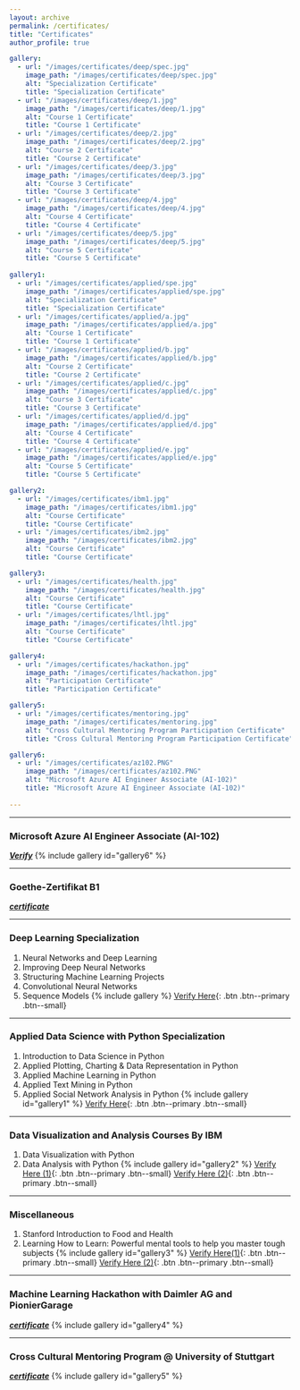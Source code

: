 ```yaml
---
layout: archive
permalink: /certificates/
title: "Certificates"
author_profile: true

gallery:
  - url: "/images/certificates/deep/spec.jpg"
    image_path: "/images/certificates/deep/spec.jpg"
    alt: "Specialization Certificate"
    title: "Specialization Certificate"
  - url: "/images/certificates/deep/1.jpg"
    image_path: "/images/certificates/deep/1.jpg"
    alt: "Course 1 Certificate"
    title: "Course 1 Certificate"
  - url: "/images/certificates/deep/2.jpg"
    image_path: "/images/certificates/deep/2.jpg"
    alt: "Course 2 Certificate"
    title: "Course 2 Certificate"
  - url: "/images/certificates/deep/3.jpg"
    image_path: "/images/certificates/deep/3.jpg"
    alt: "Course 3 Certificate"
    title: "Course 3 Certificate"
  - url: "/images/certificates/deep/4.jpg"
    image_path: "/images/certificates/deep/4.jpg"
    alt: "Course 4 Certificate"
    title: "Course 4 Certificate"
  - url: "/images/certificates/deep/5.jpg"
    image_path: "/images/certificates/deep/5.jpg"
    alt: "Course 5 Certificate"
    title: "Course 5 Certificate"
  
gallery1:
  - url: "/images/certificates/applied/spe.jpg"
    image_path: "/images/certificates/applied/spe.jpg"
    alt: "Specialization Certificate"
    title: "Specialization Certificate"
  - url: "/images/certificates/applied/a.jpg"
    image_path: "/images/certificates/applied/a.jpg"
    alt: "Course 1 Certificate"
    title: "Course 1 Certificate"
  - url: "/images/certificates/applied/b.jpg"
    image_path: "/images/certificates/applied/b.jpg"
    alt: "Course 2 Certificate"
    title: "Course 2 Certificate"
  - url: "/images/certificates/applied/c.jpg"
    image_path: "/images/certificates/applied/c.jpg"
    alt: "Course 3 Certificate"
    title: "Course 3 Certificate"
  - url: "/images/certificates/applied/d.jpg"
    image_path: "/images/certificates/applied/d.jpg"
    alt: "Course 4 Certificate"
    title: "Course 4 Certificate"
  - url: "/images/certificates/applied/e.jpg"
    image_path: "/images/certificates/applied/e.jpg"
    alt: "Course 5 Certificate"
    title: "Course 5 Certificate"

gallery2:
  - url: "/images/certificates/ibm1.jpg"
    image_path: "/images/certificates/ibm1.jpg"
    alt: "Course Certificate"
    title: "Course Certificate"
  - url: "/images/certificates/ibm2.jpg"
    image_path: "/images/certificates/ibm2.jpg"
    alt: "Course Certificate"
    title: "Course Certificate"

gallery3:
  - url: "/images/certificates/health.jpg"
    image_path: "/images/certificates/health.jpg"
    alt: "Course Certificate"
    title: "Course Certificate"
  - url: "/images/certificates/lhtl.jpg"
    image_path: "/images/certificates/lhtl.jpg"
    alt: "Course Certificate"
    title: "Course Certificate"

gallery4:
  - url: "/images/certificates/hackathon.jpg"
    image_path: "/images/certificates/hackathon.jpg"
    alt: "Participation Certificate"
    title: "Participation Certificate"

gallery5:
  - url: "/images/certificates/mentoring.jpg"
    image_path: "/images/certificates/mentoring.jpg"
    alt: "Cross Cultural Mentoring Program Participation Certificate"
    title: "Cross Cultural Mentoring Program Participation Certificate"

gallery6:
  - url: "/images/certificates/az102.PNG"
    image_path: "/images/certificates/az102.PNG"
    alt: "Microsoft Azure AI Engineer Associate (AI-102)"
    title: "Microsoft Azure AI Engineer Associate (AI-102)"
  
---
```

***
### Microsoft Azure AI Engineer Associate (AI-102)
[***Verify***](https://learn.microsoft.com/api/credentials/share/en-us/FaizanEMustafa-2872/116CE6BA825B0D08?sharingId=56C7730629145D4E)
{% include gallery id="gallery6" %}

______________________
### Goethe-Zertifikat B1
[***certificate***](https://Faizan-E-Mustafa.github.io/pdfs/B1_Zertifikate.pdf)

______________________
### Deep Learning Specialization
1. Neural Networks and Deep Learning
2. Improving Deep Neural Networks
3. Structuring Machine Learning Projects
4. Convolutional Neural Networks
5. Sequence Models
{% include gallery %}
[Verify Here](https://www.coursera.org/account/accomplishments/specialization/336FVJ6GTXLM){: .btn .btn--primary .btn--small}

______________________
### Applied Data Science with Python Specialization
1. Introduction to Data Science in Python
2. Applied Plotting, Charting & Data Representation in Python
3. Applied Machine Learning in Python
4. Applied Text Mining in Python
5. Applied Social Network Analysis in Python
{% include gallery id="gallery1" %}
[Verify Here](https://www.coursera.org/account/accomplishments/specialization/LR5VKSJR3TP9){: .btn .btn--primary .btn--small}

______________________
### Data Visualization and Analysis Courses By IBM
1. Data Visualization with Python
2. Data Analysis with Python
{% include gallery id="gallery2" %}
[Verify Here (1)](https://www.coursera.org/account/accomplishments/verify/LDZSEW4FAB4U){: .btn .btn--primary .btn--small} 
[Verify Here (2)](https://www.coursera.org/account/accomplishments/verify/93EJJBD2HAEN){: .btn .btn--primary .btn--small}

______________________
### Miscellaneous
1. Stanford Introduction to Food and Health
2. Learning How to Learn: Powerful mental tools to help you master tough subjects
{% include gallery id="gallery3" %}
[Verify Here(1)](https://www.coursera.org/account/accomplishments/verify/9M73AZA7U3LZ){: .btn .btn--primary .btn--small}
[Verify Here (2)](https://www.coursera.org/account/accomplishments/verify/TQ3LA8PS6K2D){: .btn .btn--primary .btn--small}

______________________
### Machine Learning Hackathon with Daimler AG and PionierGarage
[***certificate***](https://Faizan-E-Mustafa.github.io/pdfs/hackathon_daimler.pdf)
{% include gallery id="gallery4" %}

______________________
### Cross Cultural Mentoring Program @ University of Stuttgart
[***certificate***](https://Faizan-E-Mustafa.github.io/pdfs/mentoring_certificate.pdf)
{% include gallery id="gallery5" %}



